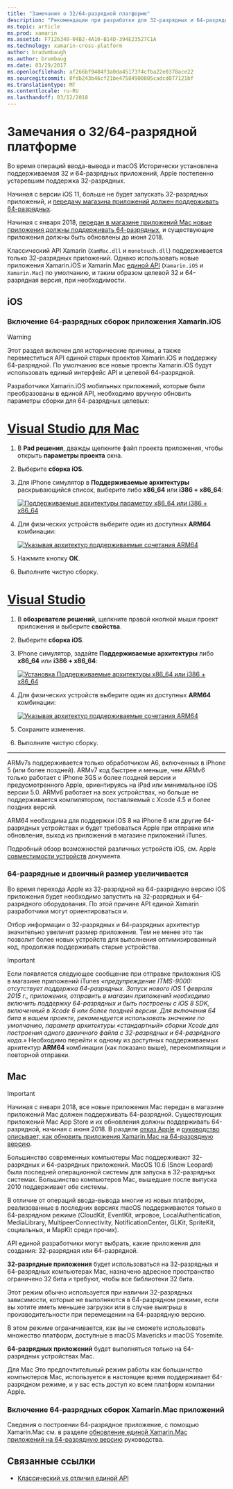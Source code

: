 ```yaml
---
title: "Замечания о 32/64-разрядной платформе"
description: "Рекомендации при разработке для 32-разрядных и 64-разрядной архитектуры для приложения"
ms.topic: article
ms.prod: xamarin
ms.assetid: F7126340-04B2-4A10-B14D-394E23527C1A
ms.technology: xamarin-cross-platform
author: bradumbaugh
ms.author: brumbaug
ms.date: 03/29/2017
ms.openlocfilehash: af266bf9484f3a0da45173f4cfba22e0378ace22
ms.sourcegitcommit: 0fdb243b46cf21be47584900805cadcd077121bf
ms.translationtype: MT
ms.contentlocale: ru-RU
ms.lasthandoff: 03/12/2018
---
```

# <a name="3264-bit-platform-considerations"></a>Замечания о 32/64-разрядной платформе

Во время операций ввода-вывода и macOS Исторически установлена поддерживаемая 32 и 64-разрядных приложений, Apple постепенно устаревшим поддержка 32-разрядных.

Начиная с версии iOS 11, больше не будет запускать 32-разрядных приложений, и [передачу магазина приложений должен поддерживать 64-разрядных](https://developer.apple.com/news/?id=06282017b).

Начиная с января 2018, [передан в магазине приложений Mac новые приложения должны поддерживать 64-разрядных](https://developer.apple.com/news/?id=06282017a), и существующие приложения должны быть обновлены до июня 2018.

Классический API Xamarin (`XamMac.dll` и `monotouch.dll`) поддерживается только 32-разрядных приложений. Однако использовать новые приложения Xamarin.iOS и Xamarin.Mac [единой API](~/cross-platform/macios/unified/index.md) (`Xamarin.iOS` и `Xamarin.Mac`) по умолчанию, и таким образом целевой 32 и 64-разрядная версия, при необходимости.

## <a name="ios"></a>iOS

<a name="enable-64" />

### <a name="enabling-64-bit-builds-of-xamarinios-apps"></a>Включение 64-разрядных сборок приложения Xamarin.iOS

> [!WARNING]
> Этот раздел включен для исторические причины, а также переместиться API единой старых проектов Xamarin.iOS и поддержку 64-разрядной. По умолчанию все новые проекты Xamarin.iOS будут использовать единый интерфейс API и целевой 64-разрядной.

Разработчики Xamarin.iOS мобильных приложений, которые были преобразованы в единой API, необходимо вручную обновить параметры сборки для 64-разрядных целевых:

# <a name="visual-studio-for-mactabvsmac"></a>[Visual Studio для Mac](#tab/vsmac)

1. В **Pad решения**, дважды щелкните файл проекта приложения, чтобы открыть **параметры проекта** окна.
2. Выберите **сборка iOS**.
3. Для iPhone симулятор в **Поддерживаемые архитектуры** раскрывающийся список, выберите либо **x86\_64** или **i386 + x86\_64**:

   [![Поддерживаемые архитектуры параметру x86\_64 или i386 + x86\_64](Images/Image01.png "Setting Supported architectures to x86\_64 or i386 + x86\_64")](Images/Image01-large.png#lightbox) 

4. Для физических устройств выберите один из доступных **ARM64** комбинации:

   [![Указывая архитектур поддерживаемые сочетания ARM64](Images/Image02.png "поддерживается параметр архитектур одно из сочетаний ARM64")](Images/Image02-large.png#lightbox)

5. Нажмите кнопку **ОК**.
6. Выполните чистую сборку.

# <a name="visual-studiotabvswin"></a>[Visual Studio](#tab/vswin)

1. В **обозревателе решений**, щелкните правой кнопкой мыши проект приложения и выберите **свойства**.
2. Выберите **сборка iOS**.
3. IPhone симулятор, задайте **Поддерживаемые архитектуры** либо **x86\_64** или **i386 + x86\_64**: 

   [![Установка Поддерживаемые архитектуры x86_64 или i386 + x86\_64](Images/VS02.png "Setting Supported architectures to x86_64 or i386 + x86\_64")](Images/VS02-large.png#lightbox)

4. Для физических устройств выберите один из доступных **ARM64** комбинации:
    
   [![Указывая архитектур поддерживаемые сочетания ARM64](Images/VS01.png "поддерживается параметр архитектур одно из сочетаний ARM64")](Images/VS01-large.png#lightbox)

5. Сохраните изменения.
6. Выполните чистую сборку.

-----

ARMv7s поддерживается только обработчиком A6, включенных в iPhone 5 (или более поздней). ARMv7 код быстрее и меньше, чем ARMv6 только работает с iPhone 3GS и более поздней версии и предусмотренного Apple, ориентируясь на iPad или минимальное iOS версии 5.0. ARMv6 работает на всех устройствах, но больше не поддерживается компилятором, поставляемый с Xcode 4.5 и более поздних версий. 

ARM64 необходима для поддержки iOS 8 на iPhone 6 или другие 64-разрядных устройствах и будет требоваться Apple при отправке или обновления, выход из приложений в магазине приложений iTunes.

Подробный обзор возможностей различных устройств iOS, см. Apple [совместимости устройств](https://developer.apple.com/library/content/documentation/DeviceInformation/Reference/iOSDeviceCompatibility/DeviceCompatibilityMatrix/DeviceCompatibilityMatrix.html) документа.

### <a name="64-bit-and-binary-size-increases"></a>64-разрядные и двоичный размер увеличивается

Во время перехода Apple из 32-разрядной на 64-разрядную версию iOS приложения будет необходимо запустить на 32-разрядных и 64-разрядного оборудования. По этой причине API единой Xamarin разработчики могут ориентироваться и.

Отбор информации о 32-разрядных и 64-разрядных архитектур значительно увеличит размер приложения. Тем не менее это так позволит более новых устройств для выполнения оптимизированный код, продолжая поддерживать старые устройства.

> [!IMPORTANT]
> Если появляется следующее сообщение при отправке приложения iOS в магазине приложений iTunes _«предупреждение ITMS-9000: отсутствует поддержка 64-разрядных. Запуск нового iOS 1 февраля 2015 г., приложения, отправить в магазин приложений необходимо включить поддержку 64-разрядных и быть построены с iOS 8 SDK, включенный в Xcode 6 или более поздней версии. Для включения 64 бита в вашем проекте, рекомендуется использовать значение по умолчанию, параметр архитектуры «стандартный» сборки Xcode для построения одного двоичного файла с 32-разрядных и 64-разрядного кода.»_ Необходимо перейти к одному из доступных поддерживаемых архитектур **ARM64** комбинации (как показано выше), перекомпиляции и повторной отправки.

## <a name="mac"></a>Mac

> [!IMPORTANT]
> Начиная с января 2018, все новые приложения Mac передан в магазине приложений Mac должен поддерживать 64-разрядной. Существующих приложений Mac App Store и их обновления должны поддерживать 64-разрядной, начиная с июня 2018. В разделе [отказ Apple](https://developer.apple.com/news/?id=06282017a) и [руководство описывает, как обновить приложения Xamarin.Mac на 64-разрядную версию](~/cross-platform/macios/32-and-64/mac-64-bit.md).

Большинство современных компьютеры Mac поддерживают 32-разрядных и 64-разрядных приложений.   MacOS 10.6 (Snow Leopard) была последней операционной системы для запуска в 32-разрядных системах.   Большинство компьютеров Mac, вышедшие после выпуска 2010 поддерживает обе системы.

В отличие от операций ввода-вывода многие из новых платформ, реализованные в последних версиях macOS поддерживаются только в 64-разрядном режиме (CloudKit, EventKit, игровое, LocalAuthentication, MediaLibrary, MultipeerConnectivity, NotificationCenter, GLKit, SpriteKit, социальных, и MapKit среди прочих).

API единой разработчики могут выбрать, какие приложения для создания: 32-разрядная или 64-разрядной.

**32-разрядные приложения** будет использоваться на 32-разрядных и 64-разрядных компьютерах Mac, назначено адресное пространство ограничено 32 бита и требуют, чтобы все библиотеки 32 бита.

Этот режим обычно используется при наличии 32-разрядных зависимости, которые не выполняются в 64-разрядном режиме, если вы хотите иметь меньшее загрузки или в случае выигрыш в производительности при перемещении на 64-разрядную версию.

В этом режиме ограничивается, как вы не сможете использовать множество платформ, доступные в macOS Mavericks и macOS Yosemite.

**64-разрядных приложений** будет выполняться только на 64-разрядных устройствах Mac.

Для Mac Это предпочтительный режим работы как большинство компьютеров Mac, используется в настоящее время поддерживает 64-разрядном режиме, и у вас есть доступ ко всем платформ компании Apple.

### <a name="enabling-64-bit-builds-of-xamarinmac-apps"></a>Включение 64-разрядных сборок Xamarin.Mac приложений

Сведения о построении 64-разрядное приложение, с помощью Xamarin.Mac см. в разделе [обновление единой Xamarin.Mac приложений на 64-разрядную версию](~/cross-platform/macios/32-and-64/mac-64-bit.md) руководства.

## <a name="related-links"></a>Связанные ссылки

- [Классический vs отличия единой API](https://developer.xamarin.com/releases/ios/api_changes/classic-vs-unified-8.6.0/)

